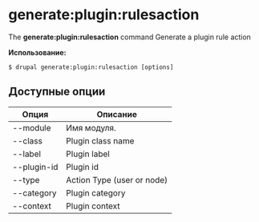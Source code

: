 # generate:plugin:rulesaction
The **generate:plugin:rulesaction** command Generate a plugin rule action

**Использование:**
```
$ drupal generate:plugin:rulesaction [options] 
```

## Доступные опции
Опция | Описание
-------|-------------
--module | Имя модуля.
--class | Plugin class name
--label | Plugin label
--plugin-id | Plugin id
--type | Action Type (user or node)
--category | Plugin category
--context | Plugin context

